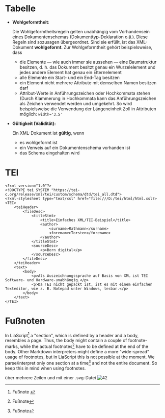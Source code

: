# Tabelle

- **Wohlgeformtheit:**

    Die Wohlgeformtheitsregeln gelten unabhängig vom Vorhandensein eines Dokumentenschemas (Dokumenttyp-Deklaration o.ä.). Diese Regeln sind sozusagen übergeordnet. Sind sie erfüllt, ist das XML-Dokument **wohlgeformt**. Zur Wohlgeformtheit gehört beispielsweise, dass

  + die Elemente — wie auch immer sie aussehen — eine Baumstruktur besitzen, d. h. das Dokument besitzt genau ein Wurzelelement und jedes andere Element hat genau ein Elternelement
  + alle Elemente ein Start- und ein End-Tag besitzen
  + ein Element nicht mehrere Attribute mit demselben Namen besitzen darf
  + Attribut-Werte in Anführungszeichen oder Hochkommata stehen (Durch Klammerung in Hochkommata kann das Anführungszeichen als Zeichen verwendet werden und umgekehrt. So wird beispielsweise die Verwendung der Längeneinheit Zoll in Attributen möglich: `width='3.5'` <!-- style="font-family: Courier New, Courier, mono;" -->

- **Gültigkeit (Validität):**

     Ein XML-Dokument ist **gültig**, wenn

  + es wohlgeformt ist
  + ein Verweis auf ein Dokumentenschema vorhanden ist
  + das Schema eingehalten wird


# TEI

<!--
data-showGutter="true"
data-theme="eclipse"
data-readOnly="true"
data-tabSize="2"
data-fontSize="12pt" -->
```
<?xml version="1.0"?>
<!DOCTYPE tei SYSTEM "https://tei-c.org/release/xml/tei/custom/schema/dtd/tei_all.dtd">
<?xml-stylesheet type="text/xsl" href="file:///D:/tei/html/html.xsl?>
<TEI>
	<teiHeader>
		<fileDesc>
			<titleStmt>
				<title>Einfaches XML/TEI-Beispiel</title>
				<author>
					<surname>Rathmann</surname>
					<forename>Torsten</forename>
				</author>
			</titleStmt>
			<sourceDesc>
				<p>Born digital</p>
			</sourceDesc>
		</fileDesc>
	</teiHeader>
	<text>
		<body>
			<p>Als Auszeichnungssprache auf Basis von XML ist TEI Software- und Hardware-unabhängig.</p>
			<p>Da TEI nicht gepackt ist, ist es mit einem einfachen Texteditor, wie z. B. Notepad unter Windows, lesbar.</p>
		</body>
	</text>
</TEI>
```

# Fußnoten

In LiaScript[^01] a "section", which is defined by a header and a body, resembles a page. Thus, the body might contain a couple of footnote-marks, while the actual footnotes[^03] have to be defined at the end of the body. Other Markdown interpreters might define a more "wide-spread" usage of footnotes, but in LiaScript this is not possible at the moment. We parse/interpret only one section at a time[^10] and not the entire document. So keep this in mind when using footnotes.

[^01]: <section>Fußnote 
über mehrere Zeilen  und mit einer .svg-Datei ![42](https://www.svgrepo.com/show/530200/whale.svg)<!--
style = "width: 50px; heigth: 50px;"--> 
</section>

[^03]: Fußnote
[^10]: Fußnote